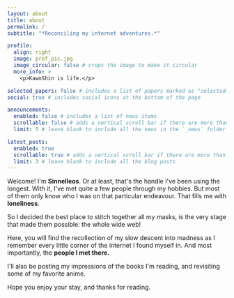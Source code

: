 ```yaml
---
layout: about
title: about
permalink: /
subtitle: "*Reconciling my internet adventures.*"

profile:
  align: right
  image: prof_pic.jpg
  image_circular: false # crops the image to make it circular
  more_info: >
    <p>KawoShin is life.</p>

selected_papers: false # includes a list of papers marked as "selected={true}"
social: true # includes social icons at the bottom of the page

announcements:
  enabled: false # includes a list of news items
  scrollable: false # adds a vertical scroll bar if there are more than 3 news items
  limit: 5 # leave blank to include all the news in the `_news` folder

latest_posts:
  enabled: true
  scrollable: true # adds a vertical scroll bar if there are more than 3 new posts items
  limit: 3 # leave blank to include all the blog posts
---
```


Welcome! I'm **Sinnelleos**. Or at least, that's the handle I've been using the longest. With it, I've met quite a few people through my hobbies. But most of them only know who I was on that particular endeavour. That fills me with **loneliness**.

So I decided the best place to stitch together all my masks, is the very stage that made them possible: the whole wide web!

Here, you will find the recollection of my slow descent into madness as I remember every little corner of the internet I found myself in. And most importantly, the **people I met there.**

I'll also be posting my impressions of the books I'm reading, and revisiting some of my favorite anime.

Hope you enjoy your stay, and thanks for reading.
